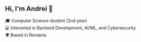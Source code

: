## Hi, I'm Andrei 👋


🎓 Computer Science student (2nd year)  
💻 Interested in Backend Development, AI/ML, and Cybersecurity  
🌍 Based in Romania  
